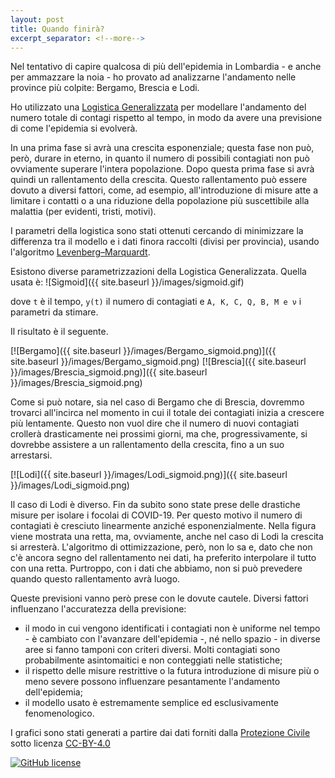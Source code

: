 ```yaml
---
layout: post
title: Quando finirà?
excerpt_separator: <!--more-->
---
```


Nel tentativo di capire qualcosa di più dell'epidemia in Lombardia -  e anche per ammazzare la noia - ho provato ad analizzarne l'andamento nelle province più colpite: Bergamo, Brescia e Lodi.
<!--more-->

Ho utilizzato una [Logistica Generalizzata](https://en.wikipedia.org/wiki/Generalised_logistic_function) per modellare l'andamento del numero totale di contagi rispetto al tempo, in modo da avere una previsione di come l'epidemia si evolverà.  

In una prima fase si avrà una crescita esponenziale; questa fase non può, però, durare in eterno, in quanto il numero di possibili contagiati non può ovviamente superare l'intera popolazione. Dopo questa prima fase si avrà quindi un rallentamento della crescita. Questo rallentamento può essere dovuto a diversi fattori, come, ad esempio, all'introduzione di misure atte a limitare i contatti o a una riduzione della popolazione più suscettibile alla malattia (per evidenti, tristi, motivi). 

I parametri della logistica sono stati ottenuti cercando di minimizzare la differenza tra il modello e i dati finora raccolti (divisi per provincia), usando l'algoritmo [Levenberg–Marquardt](https://en.wikipedia.org/wiki/Levenberg%E2%80%93Marquardt_algorithm). 

Esistono diverse parametrizzazioni della Logistica Generalizzata. Quella usata è: 
![Sigmoid]({{ site.baseurl }}/images/sigmoid.gif)

dove `t` è il tempo, `y(t)` il numero di contagiati e `A, K, C, Q, B, M e ν` i parametri da stimare. 

Il risultato è il seguente.

[![Bergamo]({{ site.baseurl }}/images/Bergamo_sigmoid.png)]({{ site.baseurl }}/images/Bergamo_sigmoid.png)
[![Brescia]({{ site.baseurl }}/images/Brescia_sigmoid.png)]({{ site.baseurl }}/images/Brescia_sigmoid.png)

Come si può notare, sia nel caso di Bergamo che di Brescia, dovremmo trovarci all'incirca nel momento in cui il totale dei contagiati inizia a crescere più lentamente. Questo non vuol dire che il numero di nuovi contagiati crollerà drasticamente nei prossimi giorni, ma che, progressivamente, si dovrebbe assistere a un rallentamento della crescita, fino a un suo arrestarsi.

[![Lodi]({{ site.baseurl }}/images/Lodi_sigmoid.png)]({{ site.baseurl }}/images/Lodi_sigmoid.png)

Il caso di Lodi è diverso. Fin da subito sono state prese delle drastiche misure per isolare i focolai di COVID-19. Per questo motivo il numero di contagiati è cresciuto linearmente anziché esponenzialmente. Nella figura viene mostrata una retta, ma, ovviamente, anche nel caso di Lodi la crescita si arresterà. L'algoritmo di ottimizzazione, però, non lo sa e, dato che non c'è ancora segno del rallentamento nei dati, ha preferito interpolare il tutto con una retta. Purtroppo, con i dati che abbiamo, non si può prevedere quando questo rallentamento avrà luogo.

Queste previsioni vanno però prese con le dovute cautele. Diversi fattori influenzano l'accuratezza della previsione:
 - il modo in cui vengono identificati i contagiati non è uniforme nel tempo - è cambiato con l'avanzare dell'epidemia -, né nello spazio - in diverse aree si fanno tamponi con criteri diversi. Molti contagiati sono probabilmente asintomaitici e non conteggiati nelle statistiche;
 - il rispetto delle misure restrittive o la futura introduzione di misure più o meno severe possono influenzare pesantamente l'andamento dell'epidemia;
 - il modello usato è estremamente semplice ed esclusivamente fenomenologico.

I grafici sono stati generati a partire dai dati forniti dalla [Protezione Civile](https://github.com/pcm-dpc/COVID-19) sotto licenza [CC-BY-4.0](https://creativecommons.org/licenses/by/4.0/deed.en)

[![GitHub license](https://img.shields.io/badge/License-Creative%20Commons%20Attribution%204.0%20International-blue)](https://github.com/pcm-dpc/COVID-19/blob/master/LICENSE)
